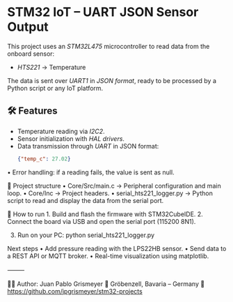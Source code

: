 # STM32 IoT – UART JSON Sensor Output

This project uses an *STM32L475* microcontroller to read data from the onboard sensor:

- *HTS221* → Temperature

The data is sent over *UART1* in *JSON format*, ready to be processed by a Python script or any IoT platform.

## 🛠 Features
- Temperature reading via *I2C2*.
- Sensor initialization with *HAL drivers*.
- Data transmission through *UART* in JSON format:
  ```json
  {"temp_c": 27.02}

•	Error handling: if a reading fails, the value is sent as null.

📂 Project structure
	•	Core/Src/main.c → Peripheral configuration and main loop.
	•	Core/Inc → Project headers.
	•	serial_hts221_logger.py → Python script to read and display the data from the serial port.

🚀 How to run
	1.	Build and flash the firmware with STM32CubeIDE.
	2.	Connect the board via USB and open the serial port (115200 8N1).

3.	Run on your PC:
python serial_hts221_logger.py

Next steps
	•	Add pressure reading with the LPS22HB sensor.
	•	Send data to a REST API or MQTT broker.
	•	Real-time visualization using matplotlib.

⸻

👨‍💻 Author: Juan Pablo Grismeyer
📍 Gröbenzell, Bavaria – Germany
🔗 https://github.com/jpgrismeyer/stm32-projects